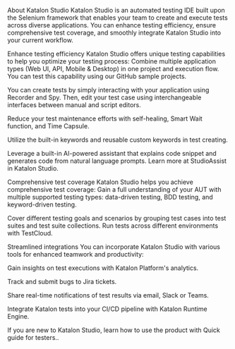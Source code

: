 About Katalon Studio
Katalon Studio is an automated testing IDE built upon the Selenium framework that enables your team to create and execute tests across diverse applications. You can enhance testing efficiency, ensure comprehensive test coverage, and smoothly integrate Katalon Studio into your current workflow.

Enhance testing efficiency
Katalon Studio offers unique testing capabilities to help you optimize your testing process:
Combine multiple application types (Web UI, API, Mobile & Desktop) in one project and execution flow. You can test this capability using our GitHub sample projects.

You can create tests by simply interacting with your application using Recorder and Spy. Then, edit your test case using interchangeable interfaces between manual and script editors.

Reduce your test maintenance efforts with self-healing, Smart Wait function, and Time Capsule.

Utilize the built-in keywords and reusable custom keywords in test creating.

Leverage a built-in AI-powered assistant that explains code snippet and generates code from natural language prompts. Learn more at StudioAssist in Katalon Studio.

Comprehensive test coverage
Katalon Studio helps you achieve comprehensive test coverage:
Gain a full understanding of your AUT with multiple supported testing types: data-driven testing, BDD testing, and keyword-driven testing.

Cover different testing goals and scenarios by grouping test cases into test suites and test suite collections.
Run tests across different environments with TestCloud.

Streamlined integrations
You can incorporate Katalon Studio with various tools for enhanced teamwork and productivity:

Gain insights on test executions with Katalon Platform's analytics.

Track and submit bugs to Jira tickets.

Share real-time notifications of test results via email, Slack or Teams.

Integrate Katalon tests into your CI/CD pipeline with Katalon Runtime Engine.

If you are new to Katalon Studio, learn how to use the product with Quick guide for testers..
